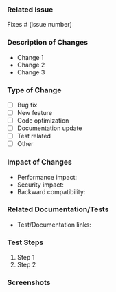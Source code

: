### Related Issue

<!-- If applicable, link the related issue here -->

Fixes # (issue number)

### Description of Changes

<!-- Provide a description of the changes in this PR -->

- Change 1
- Change 2
- Change 3

### Type of Change

- [ ] Bug fix
- [ ] New feature
- [ ] Code optimization
- [ ] Documentation update
- [ ] Test related
- [ ] Other

### Impact of Changes

<!-- If applicable, mention any impact of this PR (e.g., performance, security, backward compatibility, etc.) -->

- Performance impact:
- Security impact:
- Backward compatibility:

### Related Documentation/Tests

<!-- If this change is related to any documentation or tests, provide links or descriptions -->

- Test/Documentation links:

### Test Steps

<!-- If applicable, Provide step-by-step instructions on how to test this PR -->

1. Step 1
2. Step 2

### Screenshots

<!-- If there are UI changes, provide screenshots -->
